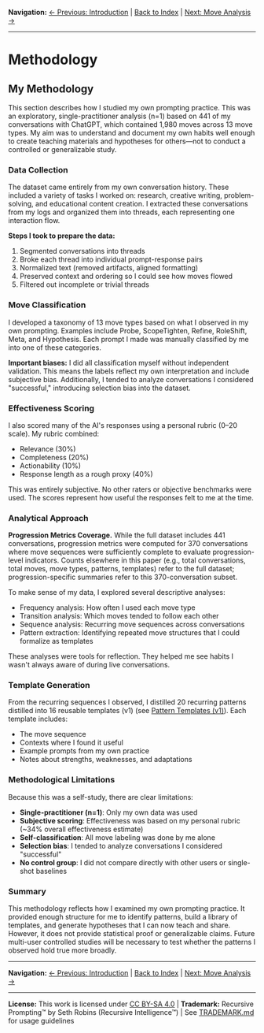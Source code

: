 **Navigation:** [← Previous: Introduction](introduction.md) | [Back to Index](README.md) | [Next: Move Analysis →](move_analysis.md)

---

# Methodology

## My Methodology

This section describes how I studied my own prompting practice. This was an exploratory, single-practitioner analysis (n=1) based on 441 of my conversations with ChatGPT, which contained 1,980 moves across 13 move types. My aim was to understand and document my own habits well enough to create teaching materials and hypotheses for others—not to conduct a controlled or generalizable study.

### Data Collection

The dataset came entirely from my own conversation history. These included a variety of tasks I worked on: research, creative writing, problem-solving, and educational content creation. I extracted these conversations from my logs and organized them into threads, each representing one interaction flow.

**Steps I took to prepare the data:**
1. Segmented conversations into threads
2. Broke each thread into individual prompt-response pairs
3. Normalized text (removed artifacts, aligned formatting)
4. Preserved context and ordering so I could see how moves flowed
5. Filtered out incomplete or trivial threads

### Move Classification

I developed a taxonomy of 13 move types based on what I observed in my own prompting. Examples include Probe, ScopeTighten, Refine, RoleShift, Meta, and Hypothesis. Each prompt I made was manually classified by me into one of these categories.

**Important biases:** I did all classification myself without independent validation. This means the labels reflect my own interpretation and include subjective bias. Additionally, I tended to analyze conversations I considered "successful," introducing selection bias into the dataset.

### Effectiveness Scoring

I also scored many of the AI's responses using a personal rubric (0–20 scale). My rubric combined:
- Relevance (30%)
- Completeness (20%)
- Actionability (10%)
- Response length as a rough proxy (40%)

This was entirely subjective. No other raters or objective benchmarks were used. The scores represent how useful the responses felt to me at the time.

### Analytical Approach

**Progression Metrics Coverage.** While the full dataset includes 441 conversations, progression metrics were computed for 370 conversations where move sequences were sufficiently complete to evaluate progression-level indicators. Counts elsewhere in this paper (e.g., total conversations, total moves, move types, patterns, templates) refer to the full dataset; progression-specific summaries refer to this 370-conversation subset.

To make sense of my data, I explored several descriptive analyses:

- Frequency analysis: How often I used each move type
- Transition analysis: Which moves tended to follow each other
- Sequence analysis: Recurring move sequences across conversations
- Pattern extraction: Identifying repeated move structures that I could formalize as templates

These analyses were tools for reflection. They helped me see habits I wasn't always aware of during live conversations.

### Template Generation

From the recurring sequences I observed, I distilled 20 recurring patterns distilled into 16 reusable templates (v1) (see [Pattern Templates (v1)](pattern_templates_v1.md)). Each template includes:
- The move sequence
- Contexts where I found it useful
- Example prompts from my own practice
- Notes about strengths, weaknesses, and adaptations

### Methodological Limitations

Because this was a self-study, there are clear limitations:
- **Single-practitioner (n=1)**: Only my own data was used
- **Subjective scoring**: Effectiveness was based on my personal rubric (~34% overall effectiveness estimate)
- **Self-classification**: All move labeling was done by me alone
- **Selection bias**: I tended to analyze conversations I considered "successful"
- **No control group**: I did not compare directly with other users or single-shot baselines

### Summary

This methodology reflects how I examined my own prompting practice. It provided enough structure for me to identify patterns, build a library of templates, and generate hypotheses that I can now teach and share. However, it does not provide statistical proof or generalizable claims. Future multi-user controlled studies will be necessary to test whether the patterns I observed hold true more broadly.

---

**Navigation:** [← Previous: Introduction](introduction.md) | [Back to Index](README.md) | [Next: Move Analysis →](move_analysis.md)

---

**License:** This work is licensed under [CC BY-SA 4.0](https://creativecommons.org/licenses/by-sa/4.0/) | **Trademark:** Recursive Prompting™ by Seth Robins (Recursive Intelligence™) | See [TRADEMARK.md](TRADEMARK.md) for usage guidelines
